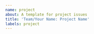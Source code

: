 ```yaml
---
name: project
about: A template for project issues
title: 'Team/Your Name: Project Name'
labels: project
---
```


<!--
  make this issue easy to find:

  - milestone: the current module
  - assign: yourself (and all group members, if it's a group project)
  - labels: `week-x`, `individual` or `group`
  - project: move this issue to the `class-projects` board
-->

<!-- if it's a group project, list all members and include team roles:

- name: _project lead_
- name: _repository owner_
- name: _other roles?_
- name
- ...
-->

<!-- describe the project -->

<!-- paste the checklist from the module README -->
